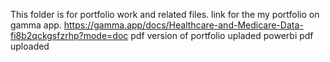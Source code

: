 This folder is for portfolio work and related files.
link for the my portfolio on gamma app.  https://gamma.app/docs/Healthcare-and-Medicare-Data-fi8b2qckgsfzrhp?mode=doc
pdf version of portfolio upladed 
powerbi pdf uploaded

